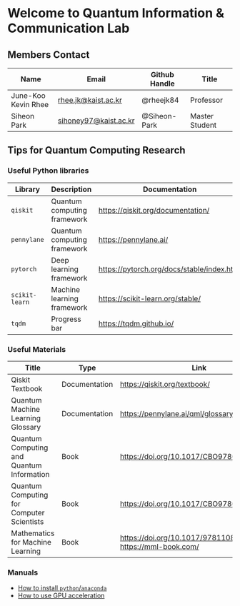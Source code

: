 # Welcome to Quantum Information & Communication Lab

## Members Contact

| Name  | Email  | Github Handle  | Title  |
|--------- |--------- |------ | ----- |
|June-Koo Kevin Rhee| rhee.jk@kaist.ac.kr | @rheejk84 | Professor |
|Siheon Park    |sihoney97@kaist.ac.kr| @Siheon-Park | Master Student |

## Tips for Quantum Computing Research

### Useful Python libraries

| Library  | Description   | Documentation  |
|--------- |--------- |------ |
|`qiskit`    | Quantum computing framework | <https://qiskit.org/documentation/> |
|`pennylane`    | Quantum computing framework | <https://pennylane.ai/> |
|`pytorch`    | Deep learning framework | <https://pytorch.org/docs/stable/index.html> |
|`scikit-learn`    | Machine learning framework | <https://scikit-learn.org/stable/> |
|`tqdm`    | Progress bar | <https://tqdm.github.io/> |

### Useful Materials

| Title  | Type   | Link  |
|--------- |--------- |------ |
| Qiskit Textbook | Documentation | <https://qiskit.org/textbook/> |
| Quantum Machine Learning Glossary | Documentation | <https://pennylane.ai/qml/glossary.html> |
| Quantum Computing and Quantum Information | Book | <https://doi.org/10.1017/CBO9780511976667> |
| Quantum Computing for Computer Scientists | Book | <https://doi.org/10.1017/CBO9780511813887>|
| Mathematics for Machine Learning | Book | <https://doi.org/10.1017/9781108679930> <br/> <https://mml-book.com/> |

### Manuals

- [How to install `python`/`anaconda`](./manuals/python.md)
- [How to use GPU acceleration](./manuals/gpu-acc.md)
